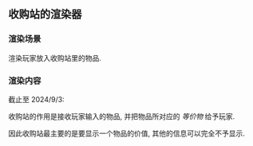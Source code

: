 ## 收购站的渲染器

### 渲染场景

渲染玩家放入收购站里的物品.

### 渲染内容

截止至 2024/9/3:

收购站的作用是接收玩家输入的物品, 并把物品所对应的 *等价物* 给予玩家.

因此收购站最主要的是要显示一个物品的价值, 其他的信息可以完全不予显示.
